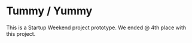 # Tummy / Yummy
This is a Startup Weekend project prototype. We ended @ 4th place with this project.

